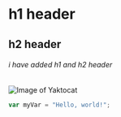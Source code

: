 # h1 header
## h2 header

###### i have added h1 and h2 header

![Image of Yaktocat](https://octodex.github.com/images/yaktocat.png)


``` javascript
var myVar = "Hello, world!";
```
